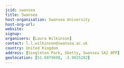 ```yaml
---
jcid: swansea
title: Swansea
host-organisation: Swansea University
host-org-url: 
website:
signup:
organisers: [Laura Wilkinson]
contact: l.l.wilkinson@swansea.ac.uk
country: United Kingdom
address: [Singleton Park, Sketty, Swansea SA2 8PP]
geolocation: [51.6079698, -3.9825282]
---
```

